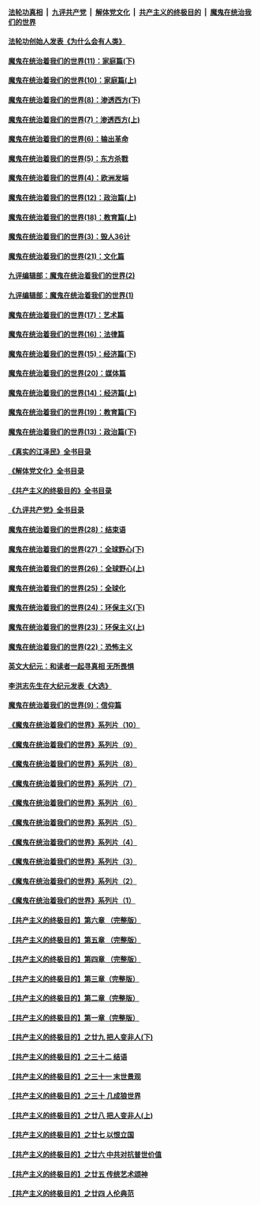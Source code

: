 ####  [法轮功真相](../../../../basic/blob/master/README.md?t=04052011) &nbsp;|&nbsp; [九评共产党](../../../../9ping.md/blob/master/README.md?t=04052011) &nbsp;|&nbsp; [解体党文化](../../../../jtdwh.md/blob/master/README.md?t=04052011)  &nbsp;|&nbsp; [共产主义的终极目的](../../../../gczydzjmd.md/blob/master/README.md?t=04052011) &nbsp;|&nbsp; [魔鬼在统治我们的世界](../../../../mgztzwmdsj.md/blob/master/README.md?t=04052011) 

#### [法轮功创始人发表《为什么会有人类》](../pages/nsc422/n13912117.md?t=04052011) 

#### [魔鬼在统治着我们的世界(11)：家庭篇(下)](../pages/nsc422/n10440961.md?t=04052011) 

#### [魔鬼在统治着我们的世界(10)：家庭篇(上)](../pages/nsc422/n10435448.md?t=04052011) 

#### [魔鬼在统治着我们的世界(8)：渗透西方(下)](../pages/nsc422/n10429603.md?t=04052011) 

#### [魔鬼在统治着我们的世界(7)：渗透西方(上)](../pages/nsc422/n10426013.md?t=04052011) 

#### [魔鬼在统治着我们的世界(6)：输出革命](../pages/nsc422/n10421536.md?t=04052011) 

#### [魔鬼在统治着我们的世界(5)：东方杀戮](../pages/nsc422/n10417707.md?t=04052011) 

#### [魔鬼在统治着我们的世界(4)：欧洲发端](../pages/nsc422/n10414890.md?t=04052011) 

#### [魔鬼在统治着我们的世界(12)：政治篇(上)](../pages/nsc422/n10444576.md?t=04052011) 

#### [魔鬼在统治着我们的世界(18)：教育篇(上)](../pages/nsc422/n10526970.md?t=04052011) 

#### [魔鬼在统治着我们的世界(3)：毁人36计](../pages/nsc422/n10411583.md?t=04052011) 

#### [魔鬼在统治着我们的世界(21)：文化篇](../pages/nsc422/n10597706.md?t=04052011) 

#### [九评编辑部：魔鬼在统治着我们的世界(2)](../pages/nsc422/n10410036.md?t=04052011) 

#### [九评编辑部：魔鬼在统治着我们的世界(1)](../pages/nsc422/n10406825.md?t=04052011) 

#### [魔鬼在统治着我们的世界(17)：艺术篇](../pages/nsc422/n10499093.md?t=04052011) 

#### [魔鬼在统治着我们的世界(16)：法律篇](../pages/nsc422/n10485969.md?t=04052011) 

#### [魔鬼在统治着我们的世界(15)：经济篇(下)](../pages/nsc422/n10469975.md?t=04052011) 

#### [魔鬼在统治着我们的世界(20)：媒体篇](../pages/nsc422/n10586579.md?t=04052011) 

#### [魔鬼在统治着我们的世界(14)：经济篇(上)](../pages/nsc422/n10457370.md?t=04052011) 

#### [魔鬼在统治着我们的世界(19)：教育篇(下)](../pages/nsc422/n10564808.md?t=04052011) 

#### [魔鬼在统治着我们的世界(13)：政治篇(下)](../pages/nsc422/n10448270.md?t=04052011) 

#### [《真实的江泽民》全书目录](../pages/nsc422/n13721399.md?t=04052011) 

#### [《解体党文化》全书目录](../pages/nsc422/n13721157.md?t=04052011) 

#### [《共产主义的终极目的》全书目录](../pages/nsc422/n13721048.md?t=04052011) 

#### [《九评共产党》全书目录](../pages/nsc422/n13708085.md?t=04052011) 

#### [魔鬼在统治着我们的世界(28)：结束语](../pages/nsc422/n10936246.md?t=04052011) 

#### [魔鬼在统治着我们的世界(27)：全球野心(下)](../pages/nsc422/n10928319.md?t=04052011) 

#### [魔鬼在统治着我们的世界(26)：全球野心(上)](../pages/nsc422/n10900318.md?t=04052011) 

#### [魔鬼在统治着我们的世界(25)：全球化](../pages/nsc422/n10788205.md?t=04052011) 

#### [魔鬼在统治着我们的世界(24)：环保主义(下)](../pages/nsc422/n10695307.md?t=04052011) 

#### [魔鬼在统治着我们的世界(23)：环保主义(上)](../pages/nsc422/n10688613.md?t=04052011) 

#### [魔鬼在统治着我们的世界(22)：恐怖主义](../pages/nsc422/n10614727.md?t=04052011) 

#### [英文大纪元：和读者一起寻真相 无所畏惧](../pages/nsc422/n12542027.md?t=04052011) 

#### [李洪志先生在大纪元发表《大选》](../pages/nsc422/n12534746.md?t=04052011) 

#### [魔鬼在统治着我们的世界(9)：信仰篇](../pages/nsc422/n10432159.md?t=04052011) 

#### [《魔鬼在统治着我们的世界》系列片（10）](../pages/nsc422/n12292670.md?t=04052011) 

#### [《魔鬼在统治着我们的世界》系列片（9）](../pages/nsc422/n12290859.md?t=04052011) 

#### [《魔鬼在统治着我们的世界》系列片（8）](../pages/nsc422/n12287445.md?t=04052011) 

#### [《魔鬼在统治着我们的世界》系列片（7）](../pages/nsc422/n12283425.md?t=04052011) 

#### [《魔鬼在统治着我们的世界》系列片（6）](../pages/nsc422/n12282314.md?t=04052011) 

#### [《魔鬼在统治着我们的世界》系列片（5）](../pages/nsc422/n12281419.md?t=04052011) 

#### [《魔鬼在统治着我们的世界》系列片（4）](../pages/nsc422/n12274024.md?t=04052011) 

#### [《魔鬼在统治着我们的世界》系列片（3）](../pages/nsc422/n12271322.md?t=04052011) 

#### [《魔鬼在统治着我们的世界》系列片（2）](../pages/nsc422/n12269049.md?t=04052011) 

#### [《魔鬼在统治着我们的世界》系列片（1）](../pages/nsc422/n12267575.md?t=04052011) 

#### [【共产主义的终极目的】第六章 （完整版）](../pages/nsc422/n11428913.md?t=04052011) 

#### [【共产主义的终极目的】第五章 （完整版）](../pages/nsc422/n11428912.md?t=04052011) 

#### [【共产主义的终极目的】第四章 （完整版）](../pages/nsc422/n11428907.md?t=04052011) 

#### [【共产主义的终极目的】第三章（完整版）](../pages/nsc422/n11428848.md?t=04052011) 

#### [【共产主义的终极目的】第二章（完整版）](../pages/nsc422/n11428831.md?t=04052011) 

#### [【共产主义的终极目的】第一章（完整版）](../pages/nsc422/n11417651.md?t=04052011) 

#### [【共产主义的终极目的】之廿九 把人变非人(下)](../pages/nsc422/n11344140.md?t=04052011) 

#### [【共产主义的终极目的】之三十二 结语](../pages/nsc422/n11360535.md?t=04052011) 

#### [【共产主义的终极目的】之三十一 末世景观](../pages/nsc422/n11351129.md?t=04052011) 

#### [【共产主义的终极目的】之三十 几成狼世界](../pages/nsc422/n11348280.md?t=04052011) 

#### [【共产主义的终极目的】之廿八 把人变非人(上)](../pages/nsc422/n11340492.md?t=04052011) 

#### [【共产主义的终极目的】之廿七 以恨立国](../pages/nsc422/n11336944.md?t=04052011) 

#### [【共产主义的终极目的】之廿六 中共对抗普世价值](../pages/nsc422/n11324785.md?t=04052011) 

#### [【共产主义的终极目的】之廿五 传统艺术颂神](../pages/nsc422/n11296396.md?t=04052011) 

#### [【共产主义的终极目的】之廿四 人伦典范](../pages/nsc422/n11296397.md?t=04052011) 


